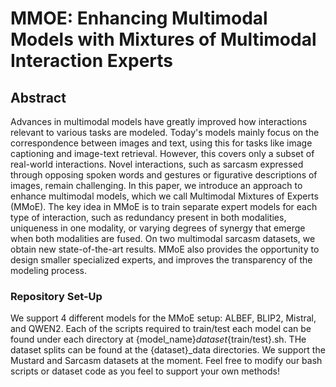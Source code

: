 # MMOE: Enhancing Multimodal Models with Mixtures of Multimodal Interaction Experts

## Abstract
Advances in multimodal models have greatly improved how interactions relevant to various tasks are modeled. Today's models mainly focus on the correspondence between images and text, using this for tasks like image captioning and image-text retrieval. However, this covers only a subset of real-world interactions. Novel interactions, such as sarcasm expressed through opposing spoken words and gestures or figurative descriptions of images, remain challenging. In this paper, we introduce an approach to enhance multimodal models, which we call Multimodal Mixtures of Experts (MMoE). The key idea in MMoE is to train separate expert models for each type of interaction, such as redundancy present in both modalities, uniqueness in one modality, or varying degrees of synergy that emerge when both modalities are fused. On two multimodal sarcasm datasets, we obtain new state-of-the-art results. MMoE also provides the opportunity to design smaller specialized experts, and improves the transparency of the modeling process.

### Repository Set-Up

We support 4 different models for the MMoE setup: ALBEF, BLIP2, Mistral, and QWEN2. Each of the scripts required to train/test each model can be found under each directory at {model_name}_dataset_{train/test}.sh. THe dataset splits can be found at the {dataset}_data directories. We support the Mustard and Sarcasm datasets at the moment. Feel free to modify our bash scripts or dataset code as you feel to support your own methods!
